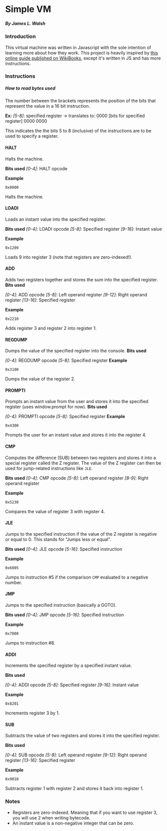 # Simple VM
##### By James L. Walsh

### Introduction
This virtual machine was written in Javascript with the sole intention of learning more about how they work. This project is heavily inspired by [this online guide published on WikiBooks](https://en.wikibooks.org/wiki/Creating_a_Virtual_Machine/Register_VM_in_C), except it's written in JS and has more instructions.

### Instructions

##### How to read bytes used
The number between the brackets represents the position of the bits that represent the value in a 16 bit instruction. 

**Ex:** 
*[5-8]*: specified register -> translates to: 0000 [bits for specified register] 0000 0000

This indicates the the bits 5 to 8 (inclusive) of the instructions are to be used to specify a register.

#### HALT
Halts the machine.

**Bits used**
*[0-4]*: HALT opcode

**Example**

`0x0000` 

Halts the machine.

#### LOADI
Loads an instant value into the specified register.

**Bits used**
*[0-4]*: LOADI opcode
*[5-8]*: Specified register
*[9-16]*: Instant value

**Example**

`0x1209` 

Loads 9 into register 3 (note that registers are zero-indexed!).

#### ADD
Adds two registers together and stores the sum into the specified register.
**Bits used**

*[0-4]*: ADD opcode
*[5-8]*: Left operand register
*[9-12]*: Right operand register
*[13-16]*: Specified register

**Example**

`0x2210` 

Adds register 3 and register 2 into register 1.

#### REGDUMP
Dumps the value of the specified register into the console.
**Bits used**

*[0-4]*: REGDUMP opcode
*[5-8]*: Specified register
**Example**

`0x3100` 

Dumps the value of the register 2.

#### PROMPTI
Prompts an instant value from the user and stores it into the specified register (uses window.prompt for now).
**Bits used**

*[0-4]*: PROMPTI opcode
*[5-8]*: Specified register
**Example**

`0x4300` 

Prompts the user for an instant value and stores it into the register 4.

#### CMP
Computes the difference (SUB) between two registers and stores it into a special register called the Z register. The value of the Z register can then be used for jump-related instructions like `JLE`.

**Bits used**
*[0-4]*: CMP opcode
*[5-8]*: Left operand register
*[8-9]*: Right operand register

**Example**

`0x5230` 

Compares the value of register 3 with register 4.

#### JLE
Jumps to the specified instruction if the value of the Z register is negative or equal to 0. This stands for "Jumps less or equal".

**Bits used**
*[0-4]*: JLE opcode
*[5-16]*: Specified instruction

**Example**

`0x6005` 

Jumps to instruction #5 if the comparison `CMP` evaluated to a negative number.

#### JMP
Jumps to the specified instruction (basically a GOTO).

**Bits used**
*[0-4]*: JMP opcode
*[5-16]*: Specified instruction

**Example**

`0x7008` 

Jumps to instruction #8.

#### ADDI
Increments the specified register by a specified instant value.

**Bits used**

*[0-4]*: ADDI opcode
*[5-8]*: Specified register
*[9-16]*: Instant value

**Example**

`0x8201` 

Increments register 3 by 1.

#### SUB
Subtracts the value of two registers and stores it into the specified register.

**Bits used**

*[0-4]*: SUB opcode
*[5-8]*: Left operand register
*[9-12]*: Right operand register
*[13-16]*: Specified register

**Example**

`0x9010` 

Subtracts register 1 with register 2 and stores it back into register 1.


### Notes

- Registers are zero-indexed. Meaning that if you want to use register 3, you will use 2 when writing bytecode.
- An instant value is a non-negative integer that can be zero.